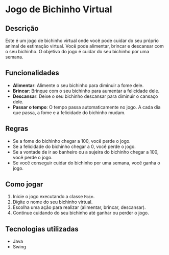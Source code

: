 # Jogo de Bichinho Virtual

## Descrição
Este é um jogo de bichinho virtual onde você pode cuidar do seu próprio animal de estimação virtual. Você pode alimentar, brincar e descansar com o seu bichinho. O objetivo do jogo é cuidar do seu bichinho por uma semana.

## Funcionalidades
- **Alimentar**: Alimente o seu bichinho para diminuir a fome dele.
- **Brincar**: Brinque com o seu bichinho para aumentar a felicidade dele.
- **Descansar**: Deixe o seu bichinho descansar para diminuir o cansaço dele.
- **Passar o tempo**: O tempo passa automaticamente no jogo. A cada dia que passa, a fome e a felicidade do bichinho mudam.

## Regras
- Se a fome do bichinho chegar a 100, você perde o jogo.
- Se a felicidade do bichinho chegar a 0, você perde o jogo.
- Se a vontade de ir ao banheiro ou a sujeira do bichinho chegar a 100, você perde o jogo.
- Se você conseguir cuidar do bichinho por uma semana, você ganha o jogo.

## Como jogar
1. Inicie o jogo executando a classe `Main`.
2. Digite o nome do seu bichinho virtual.
3. Escolha uma ação para realizar (alimentar, brincar, descansar).
4. Continue cuidando do seu bichinho até ganhar ou perder o jogo.

## Tecnologias utilizadas
- Java
- Swing
